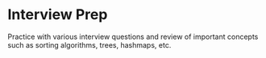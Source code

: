 # Interview Prep
Practice with various interview questions and review of important concepts such as sorting algorithms, trees, hashmaps, etc.
